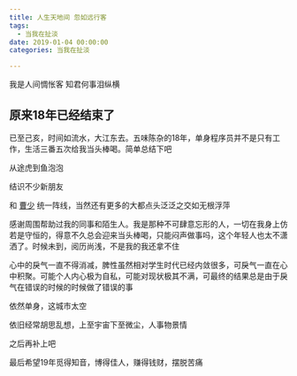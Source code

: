 ```yaml
---
title: 人生天地间 忽如远行客
tags:
  - 当我在扯淡
date: 2019-01-04 00:00:00
categories: 当我在扯淡

---
```


我是人间惆怅客
知君何事泪纵横

<!--more-->

## 原来18年已经结束了

已至己亥，时间如流水，大江东去。五味陈杂的18年，单身程序员并不是只有工作，生活三番五次给我当头棒喝。简单总结下吧

从途虎到鱼泡泡

结识不少新朋友

和 [曹少](https://github.com/kailcc) 统一阵线，当然还有更多的大都点头泛泛之交如无根浮萍

感谢周围帮助过我的同事和陌生人。我是那种不可肆意忘形的人，一切在我身上仿若是守恒的，得意不久总会迎来当头棒喝，只能闷声做事吗，这个年轻人也太不潇洒了。时候未到，阅历尚浅，不是我的我还拿不住

心中的戾气一直不得消减，脾性虽然相对学生时代已经内敛很多，可戾气一直在心中积聚。可能个人内心极为自私，可能对现状极其不满，可最终的结果总是由于戾气在错误的时候的时候做了错误的事


依然单身，这城市太空

依旧经常胡思乱想，上至宇宙下至微尘，人事物景情

之后再补上吧

最后希望19年觅得知音，博得佳人，赚得钱财，摆脱苦痛
